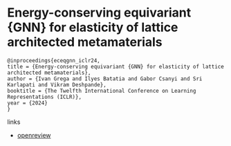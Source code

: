 # Energy-conserving equivariant {GNN} for elasticity of lattice architected metamaterials

```
@inproceedings{eceqgnn_iclr24,
title = {Energy-conserving equivariant {GNN} for elasticity of lattice architected metamaterials},
author = {Ivan Grega and Ilyes Batatia and Gabor Csanyi and Sri Karlapati and Vikram Deshpande},
booktitle = {The Twelfth International Conference on Learning Representations (ICLR)},
year = {2024}
}
```

links
- [openreview](https://openreview.net/forum?id=smy4DsUbBo)
